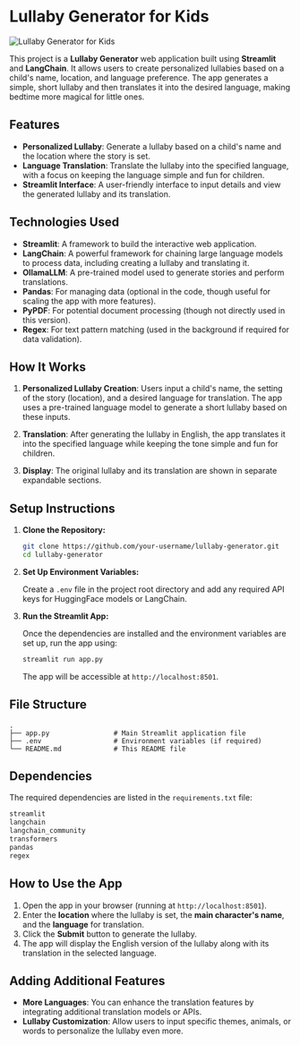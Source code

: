 # **Lullaby Generator for Kids**

![Lullaby Generator for Kids](images/screenshot.png)

This project is a **Lullaby Generator** web application built using **Streamlit** and **LangChain**. It allows users to create personalized lullabies based on a child's name, location, and language preference. The app generates a simple, short lullaby and then translates it into the desired language, making bedtime more magical for little ones.

## **Features**

* **Personalized Lullaby**: Generate a lullaby based on a child's name and the location where the story is set.
* **Language Translation**: Translate the lullaby into the specified language, with a focus on keeping the language simple and fun for children.
* **Streamlit Interface**: A user-friendly interface to input details and view the generated lullaby and its translation.

## **Technologies Used**

* **Streamlit**: A framework to build the interactive web application.
* **LangChain**: A powerful framework for chaining large language models to process data, including creating a lullaby and translating it.
* **OllamaLLM**: A pre-trained model used to generate stories and perform translations.
* **Pandas**: For managing data (optional in the code, though useful for scaling the app with more features).
* **PyPDF**: For potential document processing (though not directly used in this version).
* **Regex**: For text pattern matching (used in the background if required for data validation).

## **How It Works**

1. **Personalized Lullaby Creation**: Users input a child's name, the setting of the story (location), and a desired language for translation. The app uses a pre-trained language model to generate a short lullaby based on these inputs.

2. **Translation**: After generating the lullaby in English, the app translates it into the specified language while keeping the tone simple and fun for children.

3. **Display**: The original lullaby and its translation are shown in separate expandable sections.

## **Setup Instructions**

1. **Clone the Repository:**

   ```bash
   git clone https://github.com/your-username/lullaby-generator.git
   cd lullaby-generator
   ```

2. **Set Up Environment Variables:**

   Create a `.env` file in the project root directory and add any required API keys for HuggingFace models or LangChain.

3. **Run the Streamlit App:**

   Once the dependencies are installed and the environment variables are set up, run the app using:

   ```bash
   streamlit run app.py
   ```

   The app will be accessible at `http://localhost:8501`.

## **File Structure**

```
.
├── app.py                # Main Streamlit application file
├── .env                  # Environment variables (if required)
└── README.md             # This README file
```

## **Dependencies**

The required dependencies are listed in the `requirements.txt` file:

```txt
streamlit
langchain
langchain_community
transformers
pandas
regex
```

## **How to Use the App**

1. Open the app in your browser (running at `http://localhost:8501`).
2. Enter the **location** where the lullaby is set, the **main character's name**, and the **language** for translation.
3. Click the **Submit** button to generate the lullaby.
4. The app will display the English version of the lullaby along with its translation in the selected language.


## **Adding Additional Features**

* **More Languages**: You can enhance the translation features by integrating additional translation models or APIs.
* **Lullaby Customization**: Allow users to input specific themes, animals, or words to personalize the lullaby even more.
